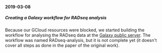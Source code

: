 #### 2019-03-08  
##### Creating a Galaxy workflow for RADseq analysis  
Because our GCloud resources were blocked, we started building the workflow for analysing the RADseq data at the [Galaxy public server](https://usegalaxy.org/). The workflow was named RADseq-analysis, but it is not complete yet (it doesn't cover all steps as done in the paper of the original work). 
